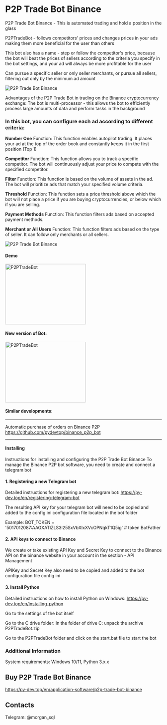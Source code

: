 # P2P Trade Bot Binance
 P2P Trade Bot Binance - This is automated trading and hold a position in the glass
 
 P2PTradeBot - follows competitors' prices and changes prices in your ads making them more beneficial for the user than others
 
 This bot also has a name - step or follow the competitor's price, because the bot will beat the prices of sellers according to the criteria you specify in the bot settings, and your ad will always be more profitable for the 
 user

 Can pursue a specific seller or only seller merchants, or pursue all sellers, filtering out only by the minimum ad amount

<img id="main_image_73" src="https://py-dev.top/components/com_jshopping/files/img_products/full_thumb_ex650_botp2p.png" alt="P2P Trade Bot Binance" title="P2P Trade Bot Binance">


Advantages of the P2P Trade Bot in trading on the Binance cryptocurrency exchange:
The bot is multi-processor - this allows the bot to efficiently process large amounts of data and perform tasks in the background


### In this bot, you can configure each ad according to different criteria:
 

<b>Number One</b> Function: This function enables autopilot trading. It places your ad at the top of the order book  and constantly keeps it in the first position (Top 1)

<b>Competitor</b> Function: This function allows you to track a specific competitor. The bot will continuously adjust your price to compete with the specified competitor.

<b>Filter</b> Function: This function is based on the volume of assets in the ad. The bot will prioritize ads that match your specified volume criteria.

<b>Threshold</b> Function: This function sets a price threshold above which the bot will not place a price if you are buying cryptocurrencies, or below which if you are selling.

<b>Payment Methods</b> Function: This function filters ads based on accepted payment methods.

<b>Merchant or All Users</b> Function: This function filters ads based on the type of seller. It can follow only merchants or all sellers.

<img id="main_image_73" src="https://py-dev.top/images/p2ptradebot/menu_bot.jpg" alt="P2P Trade Bot Binance" title="P2P Trade Bot Binance">

#### Demo


<a href="https://www.youtube.com/watch?v=gpsGdiBdFSA" target="_blank"><img src="https://img.youtube.com/vi/gpsGdiBdFSA/0.jpg" alt="P2PTradeBot" style="width:259px;height:194px;"></a>

#### New version of Bot:

<a href="https://www.youtube.com/watch?v=NDMAyKulNr8" target="_blank"><img src="https://img.youtube.com/vi/NDMAyKulNr8/0.jpg" alt="P2PTradeBot" style="width:259px;height:194px;"></a>


####  Similar developments:
******************************************************************************************
Automatic purchase of orders on Binance P2P  https://github.com/pydevtop/binance_p2p_bot
******************************************************************************************


 #### Installing
Instructions for installing and configuring the P2P Trade Bot Binance
To manage the Binance P2P bot software, you need to create and connect a telegram bot
#### 1. Registering a new Telegram bot
Detailed instructions for registering a new telegram bot: https://py-dev.top/en/registering-telegram-bot

The resulting API key for your telegram bot will need to be copied and added to the config.ini configuration file located in the bot folder

Example: BOT_TOKEN = '5017012087:AAGXATlZLS3l25SxVbXIxXVcOPNqkT1Q5ig' # token BotFather

#### 2. API keys to connect to Binance
We create or take existing API Key and Secret Key to connect to the Binance API on the binance website in your account in the section - API Management

APIKey and Secret Key also need to be copied and added to the bot configuration file config.ini
#### 3. Install Python
Detailed instructions on how to install Python on Windows: https://py-dev.top/en/installing-python

Go to the settings of the bot itself

Go to the C drive folder:
In the folder of drive C: unpack the archive P2PTradeBot.zip

Go to the P2PTradeBot folder and click on the start.bat file to start the bot

### Additional Information
System requirements: Windows 10/11, Python 3.x.x

## Buy P2P Trade Bot Binance
https://py-dev.top/en/application-software/p2p-trade-bot-binance

## Contacts
Telegram: @morgan_sql
